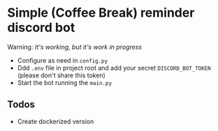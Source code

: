 # Simple (Coffee Break) reminder discord bot

Warning: *It's working, but it's work in progress*

- Configure as need in `config.py`
- Ddd `.env` file in project root and add your secret `DISCORD_BOT_TOKEN` (please don't share this token)
- Start the bot running the `main.py`

## Todos

- Create dockerized version